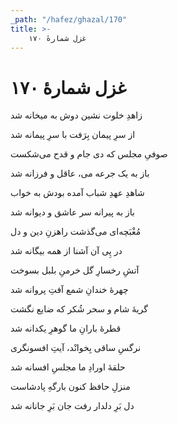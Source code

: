 ```yaml
---
_path: "/hafez/ghazal/170"
title: >-
    غزل شمارهٔ ۱۷۰
---
```

# غزل شمارهٔ ۱۷۰

<div class="b" id="bn1"><div class="m1"><p>زاهدِ خلوت نشین دوش به میخانه شد</p></div>
<div class="m2"><p>از سرِ پیمان بِرَفت با سرِ پیمانه شد</p></div></div>
<div class="b" id="bn2"><div class="m1"><p>صوفیِ مجلس که دی جام و قدح می‌شکست</p></div>
<div class="m2"><p>باز به یک جرعه می، عاقل و فرزانه شد</p></div></div>
<div class="b" id="bn3"><div class="m1"><p>شاهدِ عهدِ شباب آمده بودش به خواب</p></div>
<div class="m2"><p>باز به پیرانه سر عاشق و دیوانه شد</p></div></div>
<div class="b" id="bn4"><div class="m1"><p>مُغْبَچه‌ای می‌گذشت راهزنِ دین و دل</p></div>
<div class="m2"><p>در پِی آن آشنا از همه بیگانه شد</p></div></div>
<div class="b" id="bn5"><div class="m1"><p>آتشِ رخسارِ گل خرمنِ بلبل بسوخت</p></div>
<div class="m2"><p>چهرهٔ خندانِ شمع آفتِ پروانه شد</p></div></div>
<div class="b" id="bn6"><div class="m1"><p>گریهٔ شام و سحر شُکر که ضایع نگشت</p></div>
<div class="m2"><p>قطرهٔ بارانِ ما گوهرِ یکدانه شد</p></div></div>
<div class="b" id="bn7"><div class="m1"><p>نرگسِ ساقی بِخوانْد، آیتِ افسونگری</p></div>
<div class="m2"><p>حلقهٔ اورادِ ما مجلسِ افسانه شد</p></div></div>
<div class="b" id="bn8"><div class="m1"><p>منزلِ حافظ کنون بارگهِ پادشاست</p></div>
<div class="m2"><p>دل بَرِ دلدار رفت جان بَرِ جانانه شد</p></div></div>
